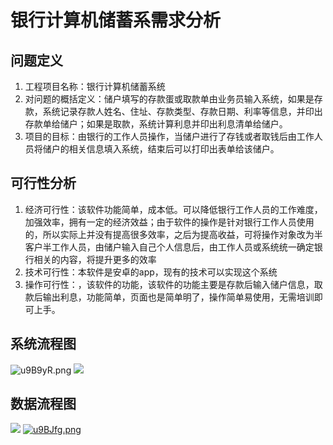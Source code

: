 

# 银行计算机储蓄系需求分析 #
## 问题定义 ##
1. 工程项目名称：银行计算机储蓄系统
2. 对问题的概括定义：储户填写的存款蛋或取款单由业务员输入系统，如果是存款，系统记录存款人姓名、住址、存款类型、存款日期、利率等信息，并印出存款单给储户；如果是取款，系统计算利息并印出利息清单给储户。
3. 项目的目标：由银行的工作人员操作，当储户进行了存钱或者取钱后由工作人员将储户的相关信息填入系统，结束后可以打印出表单给该储户。
## 可行性分析 ##
1. 经济可行性：该软件功能简单，成本低。可以降低银行工作人员的工作难度，加强效率，拥有一定的经济效益；由于软件的操作是针对银行工作人员使用的，所以实际上并没有提高很多效率，之后为提高收益，可将操作对象改为半客户半工作人员，由储户输入自己个人信息后，由工作人员或系统统一确定银行相关的内容，将提升更多的效率
2. 技术可行性：本软件是安卓的app，现有的技术可以实现这个系统
3. 操作可行性：，该软件的功能，该软件的功能主要是存款后输入储户信息，取款后输出利息，功能简单，页面也是简单明了，操作简单易使用，无需培训即可上手。
## 系统流程图 ##
![u9B9yR.png](https://s2.ax1x.com/2019/09/22/u9B9yR.png)
![](https://i.imgur.com/1O5Cxwh.png)
## 数据流程图 ##
![](https://i.imgur.com/JrIxNEG.png)
[![u9BJfg.png](https://s2.ax1x.com/2019/09/22/u9BJfg.png)](https://imgchr.com/i/u9BJfg)